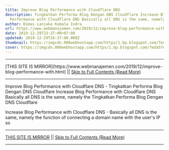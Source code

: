 ```yaml
---
title: Improve Blog Performance with Cloudflare DNS
description: Tingkatkan Performa Blog Dengan DNS Cloudflare Increase Blog
  Performance with Cloudflare DNS Basically all DNS is the same, namely the
author: Dimas Lanjaka Kumala Indra
url: https://www.webmanajemen.com/2019/12/improve-blog-performance-with.html
date: 2019-12-29T23:37:00+07:00
updated: 2019-12-29T16:37:00.000Z
thumbnail: https://imgcdn.000webhostapp.com/https/1.bp.blogspot.com/7eda57e044b4b484bdb43a59f29078d0.jpeg
cover: https://imgcdn.000webhostapp.com/https/1.bp.blogspot.com/7eda57e044b4b484bdb43a59f29078d0.jpeg
---
```


<hr/> [THIS SITE IS MIRROR](https://www.webmanajemen.com/2019/12/improve-blog-performance-with.html) || <a href="https://www.webmanajemen.com/2019/12/improve-blog-performance-with.html" rel="follow" class="button" id="read-more">Skip to Full Contents (Read More)</a> <hr/> Improve Blog Performance with Cloudflare DNS - Tingkatkan Performa Blog Dengan DNS Cloudflare Increase Blog Performance with Cloudflare DNS Basically all DNS is the same, namely the Tingkatkan Performa Blog Dengan DNS Cloudflare



  Increase Blog Performance with Cloudflare DNS - Basically all DNS is the same, namely the function of connecting a domain name with the user's IP so <hr/> [THIS SITE IS MIRROR](https://www.webmanajemen.com/2019/12/improve-blog-performance-with.html) || <a href="https://www.webmanajemen.com/2019/12/improve-blog-performance-with.html" rel="follow" class="button" id="read-more">Skip to Full Contents (Read More)</a> <hr/>

<script>
    if (location.host.includes('dimaslanjaka12')) {
      location.replace('https://www.webmanajemen.com/2019/12/improve-blog-performance-with.html');
    }
  </script>